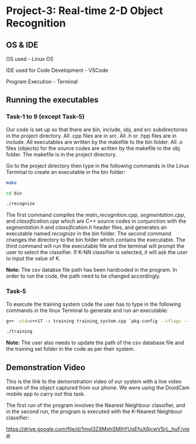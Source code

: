 
# Project-3: Real-time 2-D Object Recognition 

## **OS & IDE**

OS used - Linux OS

IDE used for Code Development - VSCode

Program Execution - Terminal 

## **Running the executables**

### **Task-1 to 9 (except Task-5)**

Our code is set up so that there are bin, include, obj, and src subdirectories in the project directory. All .cpp files are in src.  All .h or .hpp files are in include. All executables are written by the makefile to the bin folder. All .o files (objects) for the source codes are written by the makefile to the obj folder. The makefile is in the project directory. 

Go to the project directory then type in the following commands in the Linux Terminal to create an executable in the bin folder:

```bash
make

cd bin

./recognize 
```

The first command compiles the *main_recognition.cpp*, *segmentation.cpp*, and *classification.cpp* which are C++ source codes in conjunction with the *segmentation.h* and *classification.h* header files, and generates an executable named *recognize* in the *bin* folder. The second command changes the directory to the bin folder which contains the executable. The third command will run the executable file and the terminal will prompt the user to select the classifier. If K-NN classifier is selected, it will ask the user to input the value of K. 

**Note:** The csv databse file path has been hardcoded in the program. In order to run the code, the path need to be changed accordingly.   

### **Task-5**

To execute the training system code the user has to type in the following commands in the linux Terminal to generate and run an executable:

```bash
g++ -std=c++17 -o training training_system.cpp `pkg-config --cflags --libs opencv4`

./training
```

**Note:** The user also needs to update the path of the csv database file and the training set folder in the code as per their system. 

## **Demonstration Video**

This is the link to the demonstration video of our system with a live video stream of the object captured from our phone. We were using the DroidCam mobile app to carry out this task. 

The first run of the program involves the Nearest Neighbour classifier, and in the second run, the program is executed with the K-Nearest Neighbour classifier:

https://drive.google.com/file/d/1mol3Z8MxhSMIhYUqEfuX8jcwVSrL_huF/view
